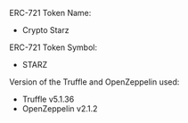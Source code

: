 ERC-721 Token Name:
- Crypto Starz
  
ERC-721 Token Symbol:
  - STARZ
  
Version of the Truffle and OpenZeppelin used:
  - Truffle v5.1.36
  - OpenZeppelin v2.1.2
